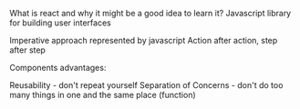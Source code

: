 What is react and why it might be a good idea to learn it?
Javascript library for building user interfaces

Imperative approach represented by javascript
Action after action, step after step

Components advantages:

Reusability - don't repeat yourself
Separation of Concerns - don't do too many things in one and the same place (function)
